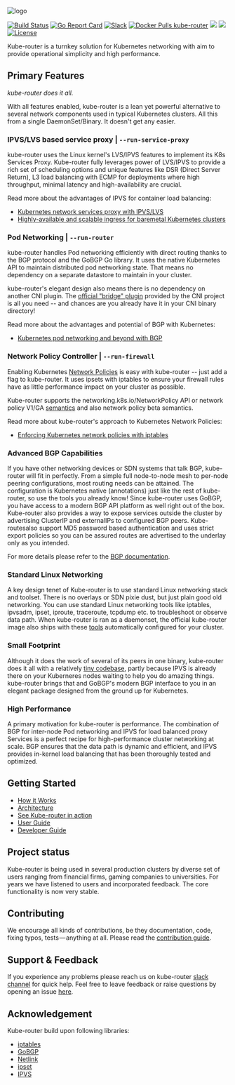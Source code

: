 <!-- markdownlint-disable-next-line first-line-heading -->
![logo](https://cdn.rawgit.com/cloudnativelabs/kube-router/64f7700e/Documentation/img/logo-full.svg)

[![Build Status](https://github.com/cloudnativelabs/kube-router/actions/workflows/ci.yml/badge.svg?branch=master)](https://github.com/cloudnativelabs/kube-router/actions/workflows/ci.yml?query=branch%3Amaster)
[![Go Report Card](https://goreportcard.com/badge/github.com/cloudnativelabs/kube-router)](https://goreportcard.com/report/github.com/cloudnativelabs/kube-router)
[![Slack](https://img.shields.io/badge/slack-join%20chat%20%E2%86%92-e01563.svg)](https://kubernetes.slack.com/messages/C8DCQGTSB/)
[![Docker Pulls kube-router](https://img.shields.io/docker/pulls/cloudnativelabs/kube-router.svg?label=docker+pulls)](https://hub.docker.com/r/cloudnativelabs/kube-router/)
[![](https://images.microbadger.com/badges/image/cloudnativelabs/kube-router.svg)](https://microbadger.com/images/cloudnativelabs/kube-router)
[![](https://img.shields.io/github/release/cloudnativelabs/kube-router/all.svg?style=flat-square)](https://github.com/cloudnativelabs/kube-router/releases)
[![License](https://img.shields.io/badge/License-Apache%202.0-blue.svg)](https://opensource.org/licenses/Apache-2.0)

Kube-router is a turnkey solution for Kubernetes networking with aim to provide operational simplicity and high performance.

## Primary Features

*kube-router does it all.*

With all features enabled, kube-router is a lean yet powerful alternative to
several network components used in typical Kubernetes clusters. All this from a
single DaemonSet/Binary. It doesn't get any easier.

### IPVS/LVS based service proxy | `--run-service-proxy`

kube-router uses the Linux kernel's LVS/IPVS features to implement its K8s Services Proxy. Kube-router fully leverages
power of LVS/IPVS to provide a rich set of scheduling options and unique features like DSR (Direct Server Return), L3
load balancing with ECMP for deployments where high throughput, minimal latency and high-availability are crucial.

Read more about the advantages of IPVS for container load balancing:

- [Kubernetes network services proxy with IPVS/LVS](https://cloudnativelabs.github.io/post/2017-05-10-kube-network-service-proxy/)
- [Highly-available and scalable ingress for baremetal Kubernetes clusters](https://cloudnativelabs.github.io/post/2017-11-01-kube-high-available-ingress/)

### Pod Networking | `--run-router`

kube-router handles Pod networking efficiently with direct routing thanks to the BGP protocol and the GoBGP Go library.
It uses the native Kubernetes API to maintain distributed pod networking state. That means no dependency on a separate
datastore to maintain in your cluster.

kube-router's elegant design also means there is no dependency on another CNI
plugin. The
[official "bridge" plugin](https://github.com/containernetworking/plugins/tree/master/plugins/main/bridge)
provided by the CNI project is all you need -- and chances are you already have
it in your CNI binary directory!

Read more about the advantages and potential of BGP with Kubernetes:

- [Kubernetes pod networking and beyond with BGP](https://cloudnativelabs.github.io/post/2017-05-22-kube-pod-networking)

### Network Policy Controller | `--run-firewall`

Enabling Kubernetes [Network Policies](https://kubernetes.io/docs/concepts/services-networking/network-policies/)
is easy with kube-router -- just add a flag to kube-router. It uses ipsets with
iptables to ensure your firewall rules have as little performance impact on your
cluster as possible.

Kube-router supports the networking.k8s.io/NetworkPolicy API or network policy V1/GA
[semantics](https://github.com/kubernetes/kubernetes/pull/39164#issue-197243974) and also network policy beta semantics.

Read more about kube-router's approach to Kubernetes Network Policies:

- [Enforcing Kubernetes network policies with iptables](https://cloudnativelabs.github.io/post/2017-05-1-kube-network-policies/)

### Advanced BGP Capabilities

If you have other networking devices or SDN systems that talk BGP, kube-router will fit in perfectly. From a simple full
node-to-node mesh to per-node peering configurations, most routing needs can be attained. The configuration is
Kubernetes native (annotations) just like the rest of kube-router, so use the tools you already know! Since kube-router
uses GoBGP, you have access to a modern BGP API platform as well right out of the box. Kube-router also provides a way
to expose services outside the cluster by advertising ClusterIP and externalIPs to configured BGP peers. Kube-routesalso
support MD5 password based authentication and uses strict export policies so you can be assured routes are advertised to
the underlay only as you intended.

For more details please refer to the [BGP documentation](docs/bgp.md).

### Standard Linux Networking

A key design tenet of Kube-router is to use standard Linux networking stack and toolset. There is no overlays or SDN
pixie dust, but just plain good old networking. You can use standard Linux networking tools like iptables, ipvsadm,
ipset, iproute, traceroute, tcpdump etc. to troubleshoot or observe data path. When kube-router is ran as a daemonset,
the official kube-router image also ships with these [tools](./docs/pod-toolbox.md#pod-toolbox) automatically configured
for your cluster.

### Small Footprint

Although it does the work of several of its peers in one binary, kube-router does it all with a relatively
[tiny codebase](https://github.com/cloudnativelabs/kube-router/tree/master/pkg/controllers), partly because IPVS is
already there on your Kuberneres nodes waiting to help you do amazing things. kube-router brings that and GoBGP's modern
BGP interface to you in an elegant package designed from the ground up for Kubernetes.

### High Performance

A primary motivation for kube-router is performance. The combination of BGP for inter-node Pod networking and IPVS for
load balanced proxy Services is a perfect recipe for high-performance cluster networking at scale. BGP ensures that the
data path is dynamic and efficient, and IPVS provides in-kernel load balancing that has been thoroughly tested and
optimized.

## Getting Started

- [How it Works](./docs/how-it-works.md)
- [Architecture](./docs/architecture.md)
- [See Kube-router in action](./docs/see-it-in-action.md)
- [User Guide](./docs/user-guide.md)
- [Developer Guide](./docs/developing.md)

## Project status

Kube-router is being used in several production clusters by diverse set of users ranging from financial firms, gaming
companies to universities. For years we have listened to users and incorporated feedback. The core functionality is now
very stable.

## Contributing

We encourage all kinds of contributions, be they documentation, code, fixing
typos, tests — anything at all. Please read the [contribution guide](./CONTRIBUTING.md).

## Support & Feedback

If you experience any problems please reach us on kube-router [slack channel](https://kubernetes.slack.com/messages/C8DCQGTSB/)
for quick help. Feel free to leave feedback or raise questions by opening an issue [here](https://github.com/cloudnativelabs/kube-router/issues).

## Acknowledgement

Kube-router build upon following libraries:

- [iptables](https://github.com/coreos/go-iptables)
- [GoBGP](https://github.com/osrg/gobgp)
- [Netlink](https://github.com/vishvananda/netlink)
- [ipset](https://github.com/janeczku/go-ipset)
- [IPVS](https://github.com/docker/libnetwork/)
